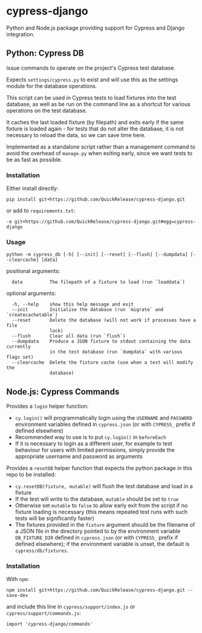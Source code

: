 # cypress-django

Python and Node.js package providing support for Cypress and Django integration.

## Python: Cypress DB

Issue commands to operate on the project's Cypress test database.

Expects `settings/cypress.py` to exist and will use this as the settings
module for the database operations.

This script can be used in Cypress tests to load fixtures into the test database,
as well as be run on the command line as a shortcut for various operations on the
test database.

It caches the last loaded fixture (by filepath) and exits early if the same fixture
is loaded again - for tests that do not alter the database, it is not necessary to
reload the data, so we can save time here.

Implemented as a standalone script rather than a management command to avoid the
overhead of `manage.py` when exiting early, since we want tests to be as fast as
possible.

### Installation
Either install directly:

```
pip install git+https://github.com/QuickRelease/cypress-django.git
```

or add to `requirements.txt`:

```
-e git+https://github.com/QuickRelease/cypress-django.git#egg=cypress-django
```

### Usage

```
python -m cypress_db [-h] [--init] [--reset] [--flush] [--dumpdata] [--clearcache] [data]
```

positional arguments:
```
  data          The filepath of a fixture to load (run `loaddata`)
```

optional arguments:
```
  -h, --help    show this help message and exit
  --init        Initialise the database (run `migrate` and `createcachetable`)
  --reset       Delete the database (will not work if processes have a file
                lock)
  --flush       Clear all data (run `flush`)
  --dumpdata    Produce a JSON fixture to stdout containing the data currently
                in the test database (run `dumpdata` with various flags set)
  --clearcache  Delete the fixture cache (use when a test will modify the
                database)
```

## Node.js: Cypress Commands

Provides a `login` helper function:
- `cy.login()` will programmatically login using the `USERNAME` and `PASSWORD` environment
variables defined in `cypress.json` (or with `CYPRESS_` prefix if defined elsewhere)
- Recommended way to use is to put `cy.login()` in `beforeEach`
- If it is necessary to login as a different user, for example to test behaviour for users with
limited permissions, simply provide the appropriate username and password as arguments

Provides a `resetDB` helper function that expects the python package in this repo to be
installed:
- `cy.resetDB(fixture, mutable)` will flush the test database and load in a fixture
- If the test will write to the database, `mutable` should be set to `true`
- Otherwise set `mutable` to `false` to allow early exit from the script if no fixture loading
is necessary (this means repeated test runs with such tests will be significantly faster)
- The fixtures provided in the `fixture` argument should be the filename of a JSON file in
the directory pointed to by the environment variable `DB_FIXTURE_DIR` defined in `cypress.json`
(or with `CYPRESS_` prefix if defined elsewhere); if the environment variable is unset, the
default is `cypress/db/fixtures`.

### Installation

With `npm`:
```
npm install git+https://github.com/QuickRelease/cypress-django.git --save-dev
```

and include this line in `cypress/support/index.js` or `cypress/support/commands.js`:
```
import 'cypress-django/commands'
```
